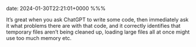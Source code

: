 date: 2024-01-30T22:21:01+0000
%%%

It’s great when you ask ChatGPT to write some code, then immediately ask it what problems there are with that code, and it correctly identifies that temporary files aren’t being cleaned up, loading large files all at once might use too much memory etc.
